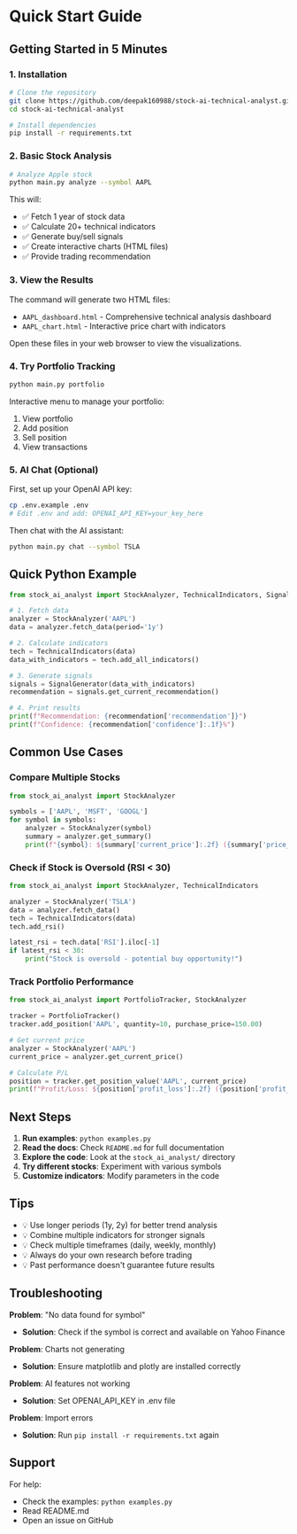 # Quick Start Guide

## Getting Started in 5 Minutes

### 1. Installation
```bash
# Clone the repository
git clone https://github.com/deepak160988/stock-ai-technical-analyst.git
cd stock-ai-technical-analyst

# Install dependencies
pip install -r requirements.txt
```

### 2. Basic Stock Analysis
```bash
# Analyze Apple stock
python main.py analyze --symbol AAPL
```

This will:
- ✅ Fetch 1 year of stock data
- ✅ Calculate 20+ technical indicators
- ✅ Generate buy/sell signals
- ✅ Create interactive charts (HTML files)
- ✅ Provide trading recommendation

### 3. View the Results

The command will generate two HTML files:
- `AAPL_dashboard.html` - Comprehensive technical analysis dashboard
- `AAPL_chart.html` - Interactive price chart with indicators

Open these files in your web browser to view the visualizations.

### 4. Try Portfolio Tracking
```bash
python main.py portfolio
```

Interactive menu to manage your portfolio:
1. View portfolio
2. Add position
3. Sell position
4. View transactions

### 5. AI Chat (Optional)

First, set up your OpenAI API key:
```bash
cp .env.example .env
# Edit .env and add: OPENAI_API_KEY=your_key_here
```

Then chat with the AI assistant:
```bash
python main.py chat --symbol TSLA
```

## Quick Python Example

```python
from stock_ai_analyst import StockAnalyzer, TechnicalIndicators, SignalGenerator

# 1. Fetch data
analyzer = StockAnalyzer('AAPL')
data = analyzer.fetch_data(period='1y')

# 2. Calculate indicators
tech = TechnicalIndicators(data)
data_with_indicators = tech.add_all_indicators()

# 3. Generate signals
signals = SignalGenerator(data_with_indicators)
recommendation = signals.get_current_recommendation()

# 4. Print results
print(f"Recommendation: {recommendation['recommendation']}")
print(f"Confidence: {recommendation['confidence']:.1f}%")
```

## Common Use Cases

### Compare Multiple Stocks
```python
from stock_ai_analyst import StockAnalyzer

symbols = ['AAPL', 'MSFT', 'GOOGL']
for symbol in symbols:
    analyzer = StockAnalyzer(symbol)
    summary = analyzer.get_summary()
    print(f"{symbol}: ${summary['current_price']:.2f} ({summary['price_change_pct']:.2f}%)")
```

### Check if Stock is Oversold (RSI < 30)
```python
from stock_ai_analyst import StockAnalyzer, TechnicalIndicators

analyzer = StockAnalyzer('TSLA')
data = analyzer.fetch_data()
tech = TechnicalIndicators(data)
tech.add_rsi()

latest_rsi = tech.data['RSI'].iloc[-1]
if latest_rsi < 30:
    print("Stock is oversold - potential buy opportunity!")
```

### Track Portfolio Performance
```python
from stock_ai_analyst import PortfolioTracker, StockAnalyzer

tracker = PortfolioTracker()
tracker.add_position('AAPL', quantity=10, purchase_price=150.00)

# Get current price
analyzer = StockAnalyzer('AAPL')
current_price = analyzer.get_current_price()

# Calculate P/L
position = tracker.get_position_value('AAPL', current_price)
print(f"Profit/Loss: ${position['profit_loss']:.2f} ({position['profit_loss_pct']:.2f}%)")
```

## Next Steps

1. **Run examples**: `python examples.py`
2. **Read the docs**: Check `README.md` for full documentation
3. **Explore the code**: Look at the `stock_ai_analyst/` directory
4. **Try different stocks**: Experiment with various symbols
5. **Customize indicators**: Modify parameters in the code

## Tips

- 💡 Use longer periods (1y, 2y) for better trend analysis
- 💡 Combine multiple indicators for stronger signals
- 💡 Check multiple timeframes (daily, weekly, monthly)
- 💡 Always do your own research before trading
- 💡 Past performance doesn't guarantee future results

## Troubleshooting

**Problem**: "No data found for symbol"
- **Solution**: Check if the symbol is correct and available on Yahoo Finance

**Problem**: Charts not generating
- **Solution**: Ensure matplotlib and plotly are installed correctly

**Problem**: AI features not working
- **Solution**: Set OPENAI_API_KEY in .env file

**Problem**: Import errors
- **Solution**: Run `pip install -r requirements.txt` again

## Support

For help:
- Check the examples: `python examples.py`
- Read README.md
- Open an issue on GitHub
